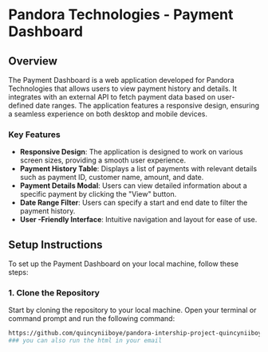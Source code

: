 # Pandora Technologies - Payment Dashboard

## Overview

The Payment Dashboard is a web application developed for Pandora Technologies that allows users to view payment history and details. It integrates with an external API to fetch payment data based on user-defined date ranges. The application features a responsive design, ensuring a seamless experience on both desktop and mobile devices.

### Key Features

- **Responsive Design**: The application is designed to work on various screen sizes, providing a smooth user experience.
- **Payment History Table**: Displays a list of payments with relevant details such as payment ID, customer name, amount, and date.
- **Payment Details Modal**: Users can view detailed information about a specific payment by clicking the "View" button.
- **Date Range Filter**: Users can specify a start and end date to filter the payment history.
- **User -Friendly Interface**: Intuitive navigation and layout for ease of use.

## Setup Instructions

To set up the Payment Dashboard on your local machine, follow these steps:

### 1. Clone the Repository

Start by cloning the repository to your local machine. Open your terminal or command prompt and run the following command:

```bash
https://github.com/quincyniiboye/pandora-intership-project-quincyniiboye
### you can also run the html in your email
